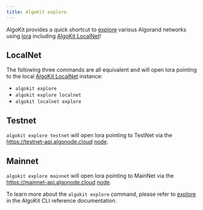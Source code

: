 ```yaml
---
title: AlgoKit explore
---
```


AlgoKit provides a quick shortcut to [explore](../cli/index#explore) various Algorand networks using [lora](https://lora.algokit.io/) including [AlgoKit LocalNet](./localnet)!

## LocalNet

The following three commands are all equivalent and will open lora pointing to the local [AlgoKit LocalNet](./localnet) instance:

- `algokit explore`
- `algokit explore localnet`
- `algokit localnet explore`

## Testnet

`algokit explore testnet` will open lora pointing to TestNet via the <https://testnet-api.algonode.cloud> [node](https://algonode.io/api/).

## Mainnet

`algokit explore mainnet` will open lora pointing to MainNet via the <https://mainnet-api.algonode.cloud> [node](https://algonode.io/api/).

To learn more about the `algokit explore` command, please refer to [explore](../cli/index#explore) in the AlgoKit CLI reference documentation.
